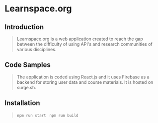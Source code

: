 # Learnspace.org

## Introduction

> Learnspace.org is a web application created to reach the gap between the difficulty of using API's and research communities of various disciplines. 

## Code Samples

> The application is coded using React.js and it uses Firebase as a backend for storing user data and course materials. It is hosted on surge.sh.

## Installation

> `npm run start `
> `npm run build `